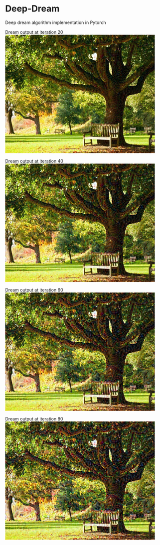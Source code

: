 # Deep-Dream
Deep dream algorithm implementation in Pytorch

Dream output at iteration 20 <br>
![alt text](https://github.com/Rehan-Ahmad/Deep-Dream/blob/master/dream_l34_f94_iter20.jpg)

Dream output at iteration 40 <br>
![alt text](https://github.com/Rehan-Ahmad/Deep-Dream/blob/master/dream_l34_f94_iter40.jpg)

Dream output at iteration 60 <br>
![alt text](https://github.com/Rehan-Ahmad/Deep-Dream/blob/master/dream_l34_f94_iter60.jpg)

Dream output at iteration 80 <br>
![alt text](https://github.com/Rehan-Ahmad/Deep-Dream/blob/master/dream80.jpg)
